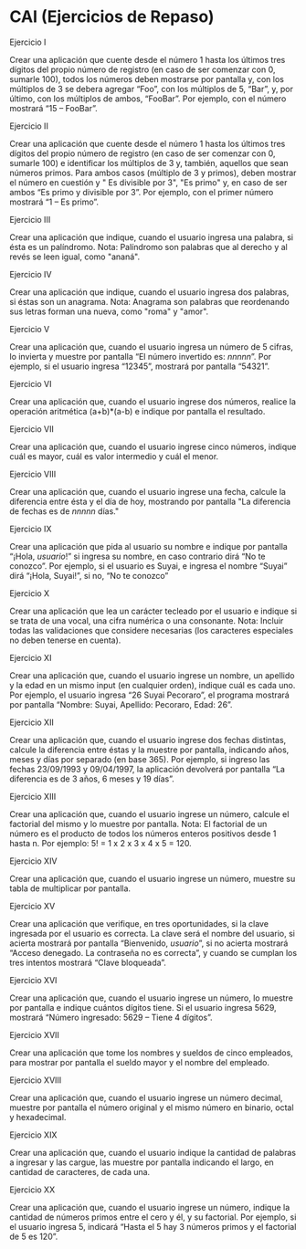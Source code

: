 # CAI (Ejercicios de Repaso)

Ejercicio I

Crear una aplicación que cuente desde el número 1 hasta los últimos tres dígitos del
propio número de registro (en caso de ser comenzar con 0, sumarle 100), todos los
números deben mostrarse por pantalla y, con los múltiplos de 3 se debera agregar
“Foo”, con los múltiplos de 5, “Bar”, y, por último, con los múltiplos de ambos, “FooBar”.
Por ejemplo, con el número mostrará “15 – FooBar”.

Ejercicio II

Crear una aplicación que cuente desde el número 1 hasta los últimos tres dígitos del
propio número de registro (en caso de ser comenzar con 0, sumarle 100) e identificar
los múltiplos de 3 y, también, aquellos que sean números primos. Para ambos casos
(múltiplo de 3 y primos), deben mostrar el número en cuestión y " Es divisible por 3",
"Es primo" y, en caso de ser ambos “Es primo y divisible por 3”.
Por ejemplo, con el primer número mostrará “1 – Es primo”.

Ejercicio III

Crear una aplicación que indique, cuando el usuario ingresa una palabra, si ésta es un
palíndromo.
Nota: Palíndromo son palabras que al derecho y al revés se leen igual, como "ananá".

Ejercicio IV

Crear una aplicación que indique, cuando el usuario ingresa dos palabras, si éstas son
un anagrama.
Nota: Anagrama son palabras que reordenando sus letras forman una nueva, como
"roma" y "amor".

Ejercicio V

Crear una aplicación que, cuando el usuario ingresa un número de 5 cifras, lo invierta y
muestre por pantalla “El número invertido es: *nnnnn*”. Por ejemplo, si el usuario
ingresa “12345”, mostrará por pantalla “54321”.

Ejercicio VI

Crear una aplicación que, cuando el usuario ingrese dos números, realice la operación
aritmética (a+b)*(a-b) e indique por pantalla el resultado.

Ejercicio VII

Crear una aplicación que, cuando el usuario ingrese cinco números, indique cuál es
mayor, cuál es valor intermedio y cuál el menor.

Ejercicio VIII

Crear una aplicación que, cuando el usuario ingrese una fecha, calcule la diferencia entre
ésta y el día de hoy, mostrando por pantalla "La diferencia de fechas es de *nnnnn*
días."

Ejercicio IX

Crear una aplicación que pida al usuario su nombre e indique por pantalla “¡Hola,
*usuario*!” si ingresa su nombre, en caso contrario dirá “No te conozco”.
Por ejemplo, si el usuario es Suyai, e ingresa el nombre “Suyai” dirá “¡Hola, Suyai!”, si
no, “No te conozco”

Ejercicio X

Crear una aplicación que lea un carácter tecleado por el usuario e indique si se trata de
una vocal, una cifra numérica o una consonante.
Nota: Incluir todas las validaciones que considere necesarias (los caracteres especiales
no deben tenerse en cuenta).

Ejercicio XI

Crear una aplicación que, cuando el usuario ingrese un nombre, un apellido y la edad en
un mismo input (en cualquier orden), indique cuál es cada uno.
Por ejemplo, el usuario ingresa “26 Suyai Pecoraro”, el programa mostrará por pantalla
“Nombre: Suyai, Apellido: Pecoraro, Edad: 26”.

Ejercicio XII

Crear una aplicación que, cuando el usuario ingrese dos fechas distintas, calcule la
diferencia entre éstas y la muestre por pantalla, indicando años, meses y días por
separado (en base 365).
Por ejemplo, si ingreso las fechas 23/09/1993 y 09/04/1997, la aplicación devolverá por
pantalla “La diferencia es de 3 años, 6 meses y 19 días”.

Ejercicio XIII

Crear una aplicación que, cuando el usuario ingrese un número, calcule el factorial del
mismo y lo muestre por pantalla.
Nota: El factorial de un número es el producto de todos los números enteros positivos
desde 1 hasta n. Por ejemplo: 5! = 1 x 2 x 3 x 4 x 5 = 120.

Ejercicio XIV

Crear una aplicación que, cuando el usuario ingrese un número, muestre su tabla de
multiplicar por pantalla.

Ejercicio XV

Crear una aplicación que verifique, en tres oportunidades, si la clave ingresada por el
usuario es correcta. La clave será el nombre del usuario, si acierta mostrará por pantalla
“Bienvenido, *usuario*”, si no acierta mostrará “Acceso denegado. La contraseña no es
correcta”, y cuando se cumplan los tres intentos mostrará “Clave bloqueada”.

Ejercicio XVI

Crear una aplicación que, cuando el usuario ingrese un número, lo muestre por pantalla
e indique cuántos dígitos tiene.
Si el usuario ingresa 5629, mostrará “Número ingresado: 5629 – Tiene 4 dígitos”.

Ejercicio XVII

Crear una aplicación que tome los nombres y sueldos de cinco empleados, para mostrar
por pantalla el sueldo mayor y el nombre del empleado.

Ejercicio XVIII

Crear una aplicación que, cuando el usuario ingrese un número decimal, muestre por
pantalla el número original y el mismo número en binario, octal y hexadecimal.

Ejercicio XIX

Crear una aplicación que, cuando el usuario indique la cantidad de palabras a ingresar y
las cargue, las muestre por pantalla indicando el largo, en cantidad de caracteres, de
cada una.

Ejercicio XX

Crear una aplicación que, cuando el usuario ingrese un número, indique la cantidad de
números primos entre el cero y él, y su factorial.
Por ejemplo, si el usuario ingresa 5, indicará “Hasta el 5 hay 3 números primos y el
factorial de 5 es 120”. 
